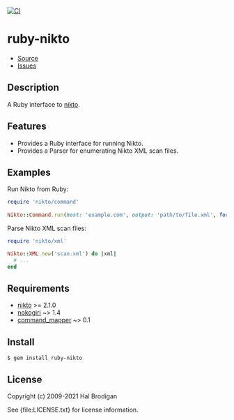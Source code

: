 [![CI](https://github.com/postmodern/ruby-nikto/actions/workflows/ruby.yml/badge.svg)](https://github.com/postmodern/ruby-nikto/actions/workflows/ruby.yml)

# ruby-nikto

* [Source](https://github.com/sophsec/ruby-nikto)
* [Issues](https://github.com/sophsec/ruby-nikto/issues)

## Description

A Ruby interface to [nikto].

## Features

* Provides a Ruby interface for running Nikto.
* Provides a Parser for enumerating Nikto XML scan files.

## Examples

Run Nikto from Ruby:

```ruby
require 'nikto/command'
    
Nikto::Command.run(host: 'example.com', output: 'path/to/file.xml', format: 'xml')
```

Parse Nikto XML scan files:

```ruby
require 'nikto/xml'

Nikto::XML.new('scan.xml') do |xml|
  # ...
end
```

## Requirements

* [nikto] >= 2.1.0
* [nokogiri](http://nokogiri.rubyforge.org/) ~> 1.4
* [command_mapper](http://github.com/postmodern/command_mapper.rb#readme) ~> 0.1

## Install

```shell
$ gem install ruby-nikto
```

## License

Copyright (c) 2009-2021 Hal Brodigan

See {file:LICENSE.txt} for license information.

[nikto]: https://github.com/sullo/nikto
